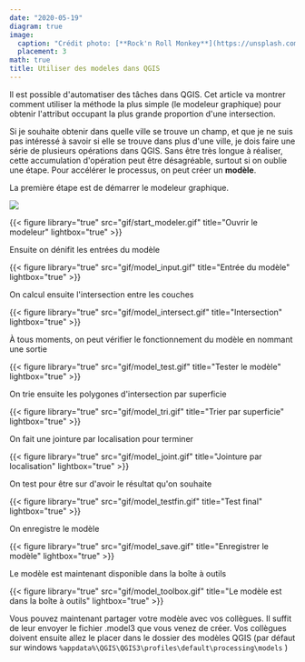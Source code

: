 ```yaml
---
date: "2020-05-19"
diagram: true
image:
  caption: "Crédit photo: [**Rock'n Roll Monkey**](https://unsplash.com/photos/R4WCbazrD1g)"
  placement: 3
math: true
title: Utiliser des modeles dans QGIS
---
```



Il est possible d'automatiser des tâches dans QGIS. Cet article va montrer comment utiliser la méthode la plus simple (le modeleur graphique) pour obtenir l'attribut occupant la plus grande proportion d'une intersection. 

Si je souhaite obtenir dans quelle ville se trouve un champ, et que je ne suis pas intéressé à savoir si elle se trouve dans plus d'une ville, je dois faire une série de plusieurs opérations dans QGIS. Sans être très longue à réaliser, cette accumulation d'opération peut être désagréable, surtout si on oublie une étape. Pour accélérer le processus, on peut créer un **modèle**.

La première étape est de démarrer le modeleur graphique.

![](/img/img/bouton/processingModel.png)

{{< figure library="true" src="gif/start_modeler.gif" title="Ouvrir le modeleur" lightbox="true" >}}


Ensuite on dénifit les entrées du modèle

{{< figure library="true" src="gif/model_input.gif" title="Entrée du modèle" lightbox="true" >}}

On calcul ensuite l'intersection entre les couches

{{< figure library="true" src="gif/model_intersect.gif" title="Intersection" lightbox="true" >}}

À tous moments, on peut vérifier le fonctionnement du modèle en nommant une sortie

{{< figure library="true" src="gif/model_test.gif" title="Tester le modèle" lightbox="true" >}}

On trie ensuite les polygones d'intersection par superficie

{{< figure library="true" src="gif/model_tri.gif" title="Trier par superficie" lightbox="true" >}}

On fait une jointure par localisation pour terminer

{{< figure library="true" src="gif/model_joint.gif" title="Jointure par localisation" lightbox="true" >}}

On test pour être sur d'avoir le résultat qu'on souhaite

{{< figure library="true" src="gif/model_testfin.gif" title="Test final" lightbox="true" >}}

On enregistre le modèle

{{< figure library="true" src="gif/model_save.gif" title="Enregistrer le modèle" lightbox="true" >}}

Le modèle est maintenant disponible dans la boîte à outils

{{< figure library="true" src="gif/model_toolbox.gif" title="Le modèle est dans la boîte à outils" lightbox="true" >}}

Vous pouvez maintenant partager votre modèle avec vos collègues. Il suffit de leur envoyer le fichier .model3 que vous venez de créer. Vos collègues doivent ensuite allez le placer dans le dossier des modèles QGIS (par défaut sur windows `%appdata%\QGIS\QGIS3\profiles\default\processing\models` )



